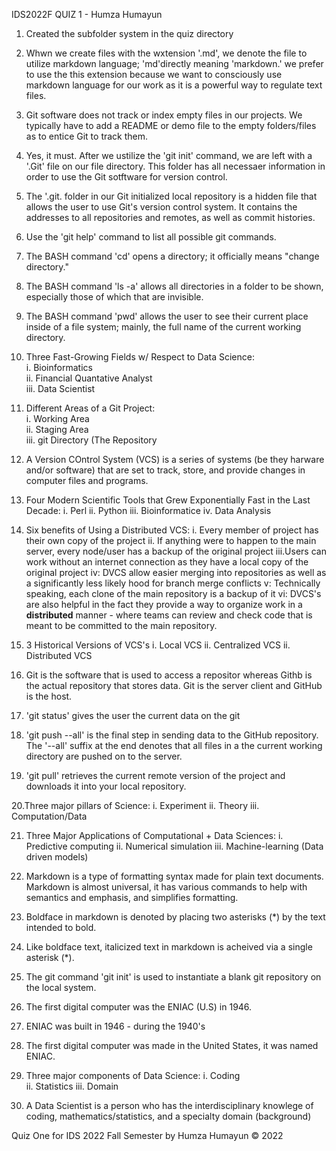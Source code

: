 IDS2022F QUIZ 1 - Humza Humayun

1. Created the subfolder system in the quiz directory

2. Whwn we create files with the wxtension '.md', we denote the file to utilize markdown language; 'md'directly meaning 'markdown.'
we prefer to use the this extension because we want to consciously use markdown language for our work as it is a powerful way to regulate text files.

3. Git software does not track or index empty files in our projects. We typically have to add a README or demo file to the empty folders/files 
as to entice Git to track them.

4. Yes, it must. After we ustilize the 'git init' command, we are left with a '.Git' file on our file directory. This folder has all necessaer information 
in order to use the Git sotftware for version control. 

5. The '.git. folder in our Git initialized local repository is a hidden file that allows the user to use Git's version control system. It 
contains the addresses to all repositories and remotes, as well as commit histories.

6. Use the 'git help' command to list all possible git commands.

7. The BASH command 'cd' opens a directory; it officially means "change directory."

8. The BASH command 'ls -a' allows all directories in a folder to be shown, especially those of which that are invisible. 

9. The BASH command 'pwd' allows the user to see their current place inside of a file system; mainly, the full name of the current working directory.

10. Three Fast-Growing Fields w/ Respect to Data Science: <br />
	i. Bioinformatics <br />
	ii. Financial Quantative Analyst <br />
	iii. Data Scientist  <br />

11. Different Areas of a Git Project: <br />
	i. Working Area <br />
	ii. Staging Area <br />
	iii. git Directory (The Repository <br />
12. A Version COntrol System (VCS) is a series of systems (be they harware and/or software) that are set to track, store, and provide changes 
in computer files and programs.

13. Four Modern Scientific Tools that Grew Exponentially Fast in the Last Decade:
	i. Perl 
	ii. Python
	iii. Bioinformatice
	iv. Data Analysis

14. Six benefits of Using a Distributed VCS:
	i. Every member of project has their own copy of the project
	ii. If anything were to happen to the main server, every node/user has a backup of the original project
	iii.Users can work without an internet connection as they have a local copy of the original project
	iv: DVCS allow easier merging into repositories as well as a significantly less likely hood for branch merge conflicts
	v: Technically speaking, each clone of the main repository is a backup of it
	vi: DVCS's are also helpful in the fact they provide a way to organize work in a **distributed** manner - where teams can review and 
	check code that is meant to be committed to the main repository. 

15. 3 Historical Versions of VCS's
	i. Local VCS
	ii. Centralized VCS
	ii. Distributed VCS

16. Git is the software that is used to access a repositor whereas Githb is the actual repository that stores data. Git is the server client
and GitHub is the host.

17. 'git status' gives the user the current data on the git 

18. 'git push --all' is the final step in sending data to the GitHub repository. The '--all' suffix at the end denotes that all files in a 
the current working directory are pushed on to the server.

19. 'git pull' retrieves the current remote version of the project and downloads it into your local repository.

20.Three major pillars of Science:
	i. Experiment
	ii. Theory
	iii. Computation/Data


21. Three Major Applications of Computational + Data Sciences:
	i. Predictive computing
	ii. Numerical simulation
	iii. Machine-learning (Data driven models)

22. Markdown is a type of formatting syntax made for plain text documents. Markdown is almost universal, it 
has various commands to help with semantics and emphasis, and simplifies formatting.

23. Boldface in markdown is denoted by placing two asterisks (*) by the text intended to bold.

24. Like boldface text, italicized text in markdown is acheived via a single asterisk (*).

25. The git command 'git init' is used to instantiate a blank git repository on the local system.

26. The first digital computer was the ENIAC (U.S) in 1946.

27. ENIAC was built in 1946 - during the 1940's

28. The first digital computer was made in the United States, it was named ENIAC.

29. Three major components of Data Science:
	i. Coding  
	ii. Statistics 
	iii. Domain

30. A Data Scientist is a person who has the interdisciplinary knowlege of coding, mathematics/statistics, and a specialty domain (background)

 	


Quiz One for IDS 2022 Fall Semester by Humza Humayun © 2022 
